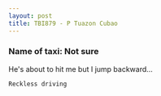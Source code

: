 ```yaml
---
layout: post
title: TBI879 - P Tuazon Cubao
---
```


### Name of taxi: Not sure

He's about to hit me but I jump backward...

```Reckless driving```
